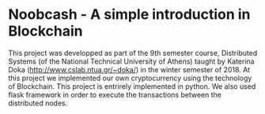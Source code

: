 # Noobcash - A simple introduction in Blockchain
This project was developped as part of the 9th semester course, Distributed Systems (of the National Technical University of Athens) taught by Katerina Doka (http://www.cslab.ntua.gr/~doka/) in the winter semester of 2018. At this project we implemented our own cryptocurrency using the technology of Blockchain. This project is entrirely implemented in python. We also used flask framework in order to execute the transactions between the distributed nodes.
